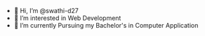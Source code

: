 - 👋 Hi, I’m @swathi-d27
- 👀 I’m interested in Web Development
- 🌱 I’m currently Pursuing my Bachelor's in Computer Application 


<!---
swathi-d27/swathi-d27 is a ✨ special ✨ repository because its `README.md` (this file) appears on your GitHub profile.
You can click the Preview link to take a look at your changes.
--->
